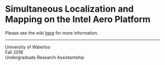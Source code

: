 # Simultaneous Localization and Mapping on the Intel Aero Platform

Please see the wiki [here](https://github.com/ryan-mok/ura-intel-aero/wiki) for more information.

***

University of Waterloo  
Fall 2018  
Undergraduate Research Assistantship  
